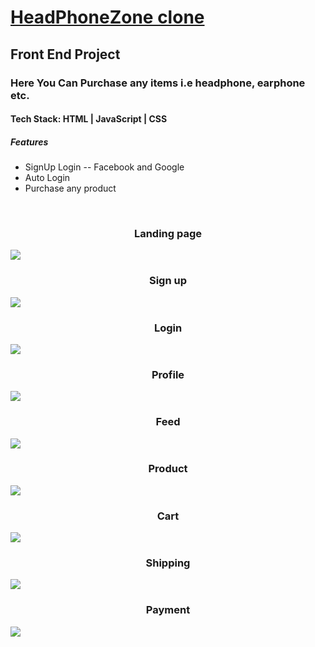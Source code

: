 # [HeadPhoneZone clone](https://unique-sprite-5a80fe.netlify.app/index.html)
## Front End Project

<h3>Here You Can Purchase any items i.e headphone, earphone etc.</h3>
<h4>Tech Stack: HTML | JavaScript | CSS</h4>
<h5>Features</h5>
<ul>
<li>SignUp Login -- Facebook and Google </li>
<li>Auto Login</li>
<li>Purchase any product</li>

</ul>

<br />

<h3 align="center">Landing page</h3>
<img src="https://user-images.githubusercontent.com/102738774/199166021-2fb3e465-c96c-4fa7-8bbb-a35971a79189.png" />

<h3 align="center">Sign up</h3>
<img src="https://user-images.githubusercontent.com/102738774/199166098-2808004f-345a-436f-b65c-5831b486da0b.png"/>

<h3 align="center">Login</h3>
<img src="https://user-images.githubusercontent.com/102738774/199166139-ca5976b9-a08d-44c0-a1e9-9ab86aba5940.png"/>

<h3 align="center">Profile</h3>
<img src="https://user-images.githubusercontent.com/102738774/199166391-f839507f-be99-433b-901a-79a13b412f95.png" />

<h3 align="center">Feed</h3>
<img src="https://user-images.githubusercontent.com/102738774/199166635-4f8970e5-23ad-49eb-b0f0-dec80ed2e46c.png" />

<h3 align="center">Product</h3>
<img src="https://user-images.githubusercontent.com/102738774/199166622-97b4ee9e-c451-4333-ad10-d94c27d91455.png" />

<h3 align="center">Cart</h3>
<img src="https://user-images.githubusercontent.com/102738774/199166583-3f18d89e-9786-44b6-a5e9-ee14dcb45c57.png" />

<h3 align="center">Shipping </h3>
<img src="https://user-images.githubusercontent.com/102738774/199166485-8371de77-8b1b-4008-b243-958c71b1038b.png" />

<h3 align="center">Payment</h3>
<img src="https://user-images.githubusercontent.com/102738774/199166544-f00c7acd-0427-48ed-baa0-b935f6691601.png" />

